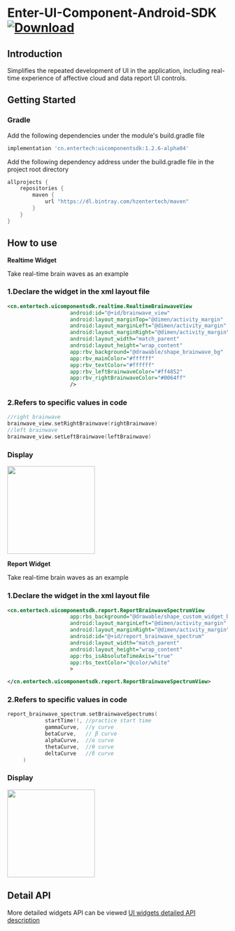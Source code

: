 # Enter-UI-Component-Android-SDK [![Download](https://api.bintray.com/packages/hzentertech/maven/uicomponentsdk/images/download.svg) ](https://bintray.com/hzentertech/maven/uicomponentsdk/_latestVersion)

## Introduction

Simplifies the repeated development of UI in the application, including real-time experience of affective cloud and data report UI controls.

## Getting Started

### Gradle

Add the following dependencies under the module's build.gradle file

```groovy
implementation 'cn.entertech:uicomponentsdk:1.2.6-alpha04'
```

Add the following dependency address under the build.gradle file in the project root directory

```groovy
allprojects {
    repositories {
        maven {
            url "https://dl.bintray.com/hzentertech/maven"
        }
    }
}
```

## How to use
**Realtime Widget**

Take real-time brain waves as an example
### 1.Declare the widget in the xml layout file

```xml
<cn.entertech.uicomponentsdk.realtime.RealtimeBrainwaveView
                    android:id="@+id/brainwave_view"
                    android:layout_marginTop="@dimen/activity_margin"
                    android:layout_marginLeft="@dimen/activity_margin"
                    android:layout_marginRight="@dimen/activity_margin"
                    android:layout_width="match_parent"
                    android:layout_height="wrap_content"
                    app:rbv_background="@drawable/shape_brainwave_bg"
                    app:rbv_mainColor="#ffffff"
                    app:rbv_textColor="#ffffff"
                    app:rbv_leftBrainwaveColor="#ff4852"
                    app:rbv_rightBrainwaveColor="#0064ff"
                    />
```

### 2.Refers to specific values in code

```kotlin
//right brainwave
brainwave_view.setRightBrainwave(rightBrainwave)
//left brainwave
brainwave_view.setLeftBrainwave(leftBrainwave)
```

### Display
<img src="https://github.com/Entertech/Enter-UIComponent-Android-SDK/blob/master/image/%E6%95%88%E6%9E%9C2.png" width="200"/>

**Report Widget**

Take real-time brain waves as an example
### 1.Declare the widget in the xml layout file

```xml
<cn.entertech.uicomponentsdk.report.ReportBrainwaveSpectrumView
                    app:rbs_background="@drawable/shape_custom_widget_bg"
                    android:layout_marginLeft="@dimen/activity_margin"
                    android:layout_marginRight="@dimen/activity_margin"
                    android:id="@+id/report_brainwave_spectrum"
                    android:layout_width="match_parent"
                    android:layout_height="wrap_content"
                    app:rbs_isAbsoluteTimeAxis="true"
                    app:rbs_textColor="@color/white"
                    >

</cn.entertech.uicomponentsdk.report.ReportBrainwaveSpectrumView>

```

### 2.Refers to specific values in code

```kotlin
report_brainwave_spectrum.setBrainwaveSpectrums(
            startTime!!, //practice start time
            gammaCurve,  //γ curve
            betaCurve,   // β curve
            alphaCurve,  //α curve
            thetaCurve,  //θ curve
            deltaCurve   //δ curve
     )

```

### Display
<img src="https://github.com/Entertech/Enter-UIComponent-Android-SDK/blob/master/image/%E6%95%88%E6%9E%9C1.png" width="200"/>

## Detail API
More detailed widgets API can be viewed [UI widgets detailed API description](https://github.com/Entertech/Enter-UIComponent-Android-SDK/blob/master/Entertech%20UI%E6%8E%A7%E4%BB%B6%E8%AF%A6%E7%BB%86API%E8%AF%B4%E6%98%8E.md)

